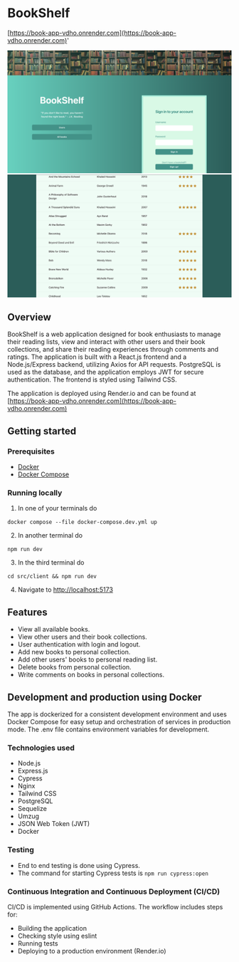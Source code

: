 # BookShelf

[https://book-app-vdho.onrender.com](https://book-app-vdho.onrender.com)'

![BookShelf landing](src/client/public/landingPage.png)  ![BookShelf allBooks](src/client/public/allBooksPage.png)

## Overview

BookShelf is a web application designed for book enthusiasts to manage their reading lists, view and interact with other users and their book collections, and share their reading experiences through comments and ratings. The application is built with a React.js frontend and a Node.js/Express backend, utilizing Axios for API requests. PostgreSQL is used as the database, and the application employs JWT for secure authentication. The frontend is styled using Tailwind CSS.

The application is deployed using Render.io and can be found at [https://book-app-vdho.onrender.com](https://book-app-vdho.onrender.com)

## Getting started

### Prerequisites
- [Docker](https://docs.docker.com/engine/install/)
- [Docker Compose](https://docs.docker.com/compose/install/)

### Running locally

1. In one of your terminals do
```
docker compose --file docker-compose.dev.yml up
```

2. In another terminal do
```
npm run dev
```

3. In the third terminal do
```
cd src/client && npm run dev
```

4. Navigate to [http://localhost:5173](http://localhost:5173)

## Features
- View all available books.
- View other users and their book collections.
- User authentication with login and logout.
- Add new books to personal collection.
- Add other users' books to personal reading list.
- Delete books from personal collection.
- Write comments on books in personal collections.

## Development and production using Docker

The app is dockerized for a consistent development environment and uses Docker Compose for easy setup and orchestration of services in production mode. The .env file contains environment variables for development.

### Technologies used
- Node.js
- Express.js
- Cypress
- Nginx
- Tailwind CSS
- PostgreSQL
- Sequelize
- Umzug
- JSON Web Token (JWT)
- Docker

### Testing 
- End to end testing is done using Cypress. 
- The command for starting Cypress tests is `npm run cypress:open`

### Continuous Integration and Continuous Deployment (CI/CD)

CI/CD is implemented using GitHub Actions. The workflow includes steps for:

- Building the application
- Checking style using eslint
- Running tests
- Deploying to a production environment (Render.io)


